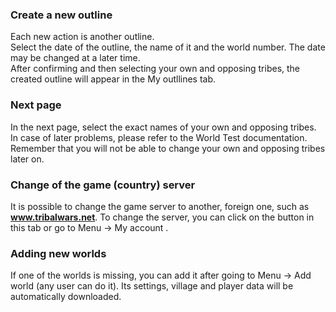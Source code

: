 ### Create a new outline

<div class="p-3 mb-2 bg-light text-dark"><i class="bi bi-info-square"></i> Each new action is another outline.</div>

<div class="p-3 mb-2 bg-light text-dark"><i class="bi bi-info-square"></i> Select the date of the outline, the name of it and the world number. The date may be changed at a later time.</div>

<div class="p-3 mb-2 bg-light text-dark"><i class="bi bi-info-square"></i> After confirming and then selecting your own and opposing tribes, the created outline will appear in the <span class = "md-error"> My outllines </span> tab.</div>

### Next page

In the next page, select the exact names of your own and opposing tribes. In case of later problems, please refer to the <span class = "md-correct2"> World Test </span> documentation. Remember that you will not be able to change your own and opposing tribes later on.

### Change of the game (country) server

It is possible to change the game server to another, foreign one, such as **www.tribalwars.net**. To change the server, you can click on the button in this tab or go to <span class = "md-correct2"> Menu -> My account </span>.

### Adding new worlds

If one of the worlds is missing, you can add it after going to <span class = "md-correct2"> Menu -> Add world </span> (any user can do it). Its settings, village and player data will be automatically downloaded.
